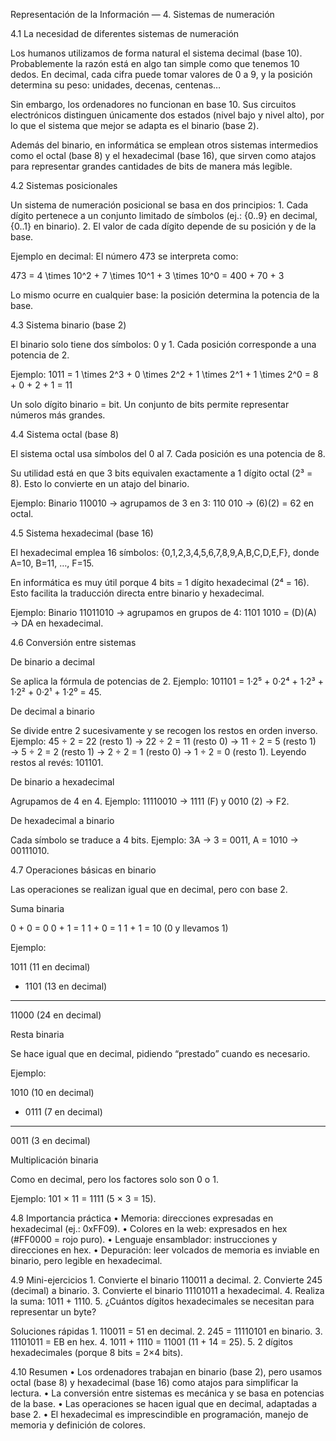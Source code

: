Representación de la Información — 4. Sistemas de numeración



4.1 La necesidad de diferentes sistemas de numeración

Los humanos utilizamos de forma natural el sistema decimal (base 10). Probablemente la razón está en algo tan simple como que tenemos 10 dedos. En decimal, cada cifra puede tomar valores de 0 a 9, y la posición determina su peso: unidades, decenas, centenas…

Sin embargo, los ordenadores no funcionan en base 10. Sus circuitos electrónicos distinguen únicamente dos estados (nivel bajo y nivel alto), por lo que el sistema que mejor se adapta es el binario (base 2).

Además del binario, en informática se emplean otros sistemas intermedios como el octal (base 8) y el hexadecimal (base 16), que sirven como atajos para representar grandes cantidades de bits de manera más legible.



4.2 Sistemas posicionales

Un sistema de numeración posicional se basa en dos principios:
	1.	Cada dígito pertenece a un conjunto limitado de símbolos (ej.: {0..9} en decimal, {0..1} en binario).
	2.	El valor de cada dígito depende de su posición y de la base.

Ejemplo en decimal:
El número 473 se interpreta como:

473 = 4 \times 10^2 + 7 \times 10^1 + 3 \times 10^0 = 400 + 70 + 3

Lo mismo ocurre en cualquier base: la posición determina la potencia de la base.



4.3 Sistema binario (base 2)

El binario solo tiene dos símbolos: 0 y 1.
Cada posición corresponde a una potencia de 2.

Ejemplo:
1011 = 1 \times 2^3 + 0 \times 2^2 + 1 \times 2^1 + 1 \times 2^0 = 8 + 0 + 2 + 1 = 11

Un solo dígito binario = bit.
Un conjunto de bits permite representar números más grandes.



4.4 Sistema octal (base 8)

El sistema octal usa símbolos del 0 al 7. Cada posición es una potencia de 8.

Su utilidad está en que 3 bits equivalen exactamente a 1 dígito octal (2³ = 8).
Esto lo convierte en un atajo del binario.

Ejemplo:
Binario 110010 → agrupamos de 3 en 3: 110 010 → (6)(2) = 62 en octal.



4.5 Sistema hexadecimal (base 16)

El hexadecimal emplea 16 símbolos:
{0,1,2,3,4,5,6,7,8,9,A,B,C,D,E,F}, donde A=10, B=11, …, F=15.

En informática es muy útil porque 4 bits = 1 dígito hexadecimal (2⁴ = 16).
Esto facilita la traducción directa entre binario y hexadecimal.

Ejemplo:
Binario 11011010 → agrupamos en grupos de 4: 1101 1010 = (D)(A) → DA en hexadecimal.



4.6 Conversión entre sistemas

De binario a decimal

Se aplica la fórmula de potencias de 2.
Ejemplo:
101101 = 1·2⁵ + 0·2⁴ + 1·2³ + 1·2² + 0·2¹ + 1·2⁰ = 45.

De decimal a binario

Se divide entre 2 sucesivamente y se recogen los restos en orden inverso.
Ejemplo:
45 ÷ 2 = 22 (resto 1) → 22 ÷ 2 = 11 (resto 0) → 11 ÷ 2 = 5 (resto 1) → 5 ÷ 2 = 2 (resto 1) → 2 ÷ 2 = 1 (resto 0) → 1 ÷ 2 = 0 (resto 1).
Leyendo restos al revés: 101101.

De binario a hexadecimal

Agrupamos de 4 en 4.
Ejemplo: 11110010 → 1111 (F) y 0010 (2) → F2.

De hexadecimal a binario

Cada símbolo se traduce a 4 bits.
Ejemplo: 3A → 3 = 0011, A = 1010 → 00111010.



4.7 Operaciones básicas en binario

Las operaciones se realizan igual que en decimal, pero con base 2.

Suma binaria

0 + 0 = 0
0 + 1 = 1
1 + 0 = 1
1 + 1 = 10 (0 y llevamos 1)

Ejemplo:

  1011  (11 en decimal)
+ 1101  (13 en decimal)
------
11000   (24 en decimal)

Resta binaria

Se hace igual que en decimal, pidiendo “prestado” cuando es necesario.

Ejemplo:

  1010  (10 en decimal)
- 0111  (7 en decimal)
------
  0011  (3 en decimal)

Multiplicación binaria

Como en decimal, pero los factores solo son 0 o 1.

Ejemplo:
101 × 11 = 1111 (5 × 3 = 15).



4.8 Importancia práctica
	•	Memoria: direcciones expresadas en hexadecimal (ej.: 0xFF09).
	•	Colores en la web: expresados en hex (#FF0000 = rojo puro).
	•	Lenguaje ensamblador: instrucciones y direcciones en hex.
	•	Depuración: leer volcados de memoria es inviable en binario, pero legible en hexadecimal.



4.9 Mini-ejercicios
	1.	Convierte el binario 110011 a decimal.
	2.	Convierte 245 (decimal) a binario.
	3.	Convierte el binario 11101011 a hexadecimal.
	4.	Realiza la suma: 1011 + 1110.
	5.	¿Cuántos dígitos hexadecimales se necesitan para representar un byte?



Soluciones rápidas
	1.	110011 = 51 en decimal.
	2.	245 = 11110101 en binario.
	3.	11101011 = EB en hex.
	4.	1011 + 1110 = 11001 (11 + 14 = 25).
	5.	2 dígitos hexadecimales (porque 8 bits = 2×4 bits).



4.10 Resumen
	•	Los ordenadores trabajan en binario (base 2), pero usamos octal (base 8) y hexadecimal (base 16) como atajos para simplificar la lectura.
	•	La conversión entre sistemas es mecánica y se basa en potencias de la base.
	•	Las operaciones se hacen igual que en decimal, adaptadas a base 2.
	•	El hexadecimal es imprescindible en programación, manejo de memoria y definición de colores.
